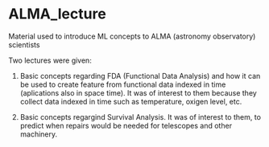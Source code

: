 # ALMA_lecture
Material used to introduce ML concepts to ALMA (astronomy observatory) scientists

Two lectures were given:

1. Basic concepts regarding FDA (Functional Data Analysis) and how it can be used to create feature from functional data indexed in time (aplications also in space time). It was of interest to them because they collect data indexed in time such as temperature, oxigen level, etc.

2. Basic concepts regargind Survival Analysis. It was of interest to them, to predict when repairs would be needed for telescopes and other machinery.
